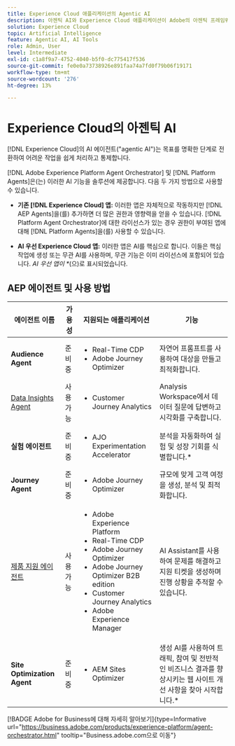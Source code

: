 ```yaml
---
title: Experience Cloud 애플리케이션의 Agentic AI
description: 아젠틱 AI와 Experience Cloud 애플리케이션이 Adobe의 아젠틱 프레임워크를 사용하는 방법에 대해 알아봅니다.
solution: Experience Cloud
topic: Artificial Intelligence
feature: Agentic AI, AI Tools
role: Admin, User
level: Intermediate
exl-id: c1a8f9a7-4752-4040-b5f0-dc775417f536
source-git-commit: fe0e0a73738926e891faa74a7fd0f79b06f19171
workflow-type: tm+mt
source-wordcount: '276'
ht-degree: 13%

---
```


# Experience Cloud의 아젠틱 AI

[!DNL Experience Cloud]의 AI 에이전트(&quot;agentic AI&quot;)는 목표를 명확한 단계로 전환하여 어려운 작업을 쉽게 처리하고 통제합니다.

[!DNL Adobe Experience Platform Agent Orchestrator] 및 [!DNL Platform Agents]은(는) 이러한 AI 기능을 솔루션에 제공합니다. 다음 두 가지 방법으로 사용할 수 있습니다.

* **기존 [!DNL Experience Cloud] 앱:** 이러한 앱은 자체적으로 작동하지만 [!DNL AEP Agents]을(를) 추가하면 더 많은 권한과 영향력을 얻을 수 있습니다. [!DNL Platform Agent Orchestrator]에 대한 라이선스가 있는 경우 권한이 부여된 앱에 대해 [!DNL Platform Agents]을(를) 사용할 수 있습니다.

* **AI 우선 Experience Cloud 앱:** 이러한 앱은 AI를 핵심으로 합니다. 이들은 핵심 작업에 생성 또는 무관 AI를 사용하며, 무관 기능은 이미 라이선스에 포함되어 있습니다. _AI 우선 앱이 *_(으)로 표시되었습니다.

## AEP 에이전트 및 사용 방법

| 에이전트 이름 | 가용성 | 지원되는 애플리케이션 | 기능 |
|---|----------|------------|----------|
| **Audience Agent** | 준비 중 | <ul><li>Real-Time CDP</li><li>Adobe Journey Optimizer</li></ul> | 자연어 프롬프트를 사용하여 대상을 만들고 최적화합니다. |
| [Data Insights Agent](https://experienceleague.adobe.com/en/docs/analytics-platform/using/cja-overview/cja-b2c-overview/data-analysis-ai) | 사용 가능 | <ul><li>Customer Journey Analytics</li></ul> | Analysis Workspace에서 데이터 질문에 답변하고 시각화를 구축합니다. |
| **실험 에이전트** | 준비 중 | <ul><li>AJO Experimentation Accelerator</li></ul> | 분석을 자동화하여 실험 및 성장 기회를 식별합니다.* |
| **Journey Agent** | 준비 중 | <ul><li>Adobe Journey Optimizer</li></ul> | 규모에 맞게 고객 여정을 생성, 분석 및 최적화합니다. |
| [제품 지원 에이전트](https://experienceleague.adobe.com/en/docs/experience-platform/ai-assistant/new-features/customer-support) | 사용 가능 | <ul><li>Adobe Experience Platform</li><li>Real-Time CDP</li><li>Adobe Journey Optimizer</li><li>Adobe Journey Optimizer B2B edition</li><li>Customer Journey Analytics</li><li>Adobe Experience Manager</li></ul> | AI Assistant를 사용하여 문제를 해결하고 지원 티켓을 생성하며 진행 상황을 추적할 수 있습니다. |
| **Site Optimization Agent** | 준비 중 | <ul><li>AEM Sites Optimizer</li></ul> | 생성 AI를 사용하여 트래픽, 참여 및 전반적인 비즈니스 결과를 향상시키는 웹 사이트 개선 사항을 찾아 시작합니다.* |



[!BADGE Adobe for Business에 대해 자세히 알아보기]{type=Informative url="https://business.adobe.com/products/experience-platform/agent-orchestrator.html" tooltip="Business.adobe.com으로 이동"}

<!-- 
* [Product Support Agent](https://experienceleague.adobe.com/en/docs/experience-platform/ai-assistant/new-features/customer-support) is a self-serve debugging and troubleshooting capability of [!UICONTROL AI Assistant] that you can use for Experience Platform features and applications. Troubleshoot support issues without leaving your workflows, create customer support tickets, and track case progress using AI Assistant.
* [Data Insights Agent](https://experienceleague.adobe.com/en/docs/analytics-platform/using/cja-overview/cja-b2c-overview/data-analysis-ai) is accessible from the AI Assistant in Customer Journey Analytics. It is a generative AI conversation agent that quickly and efficiently answers questions about your data. It builds relevant visualizations in Analysis Workspace using components from your data view and using your actual data. -->








